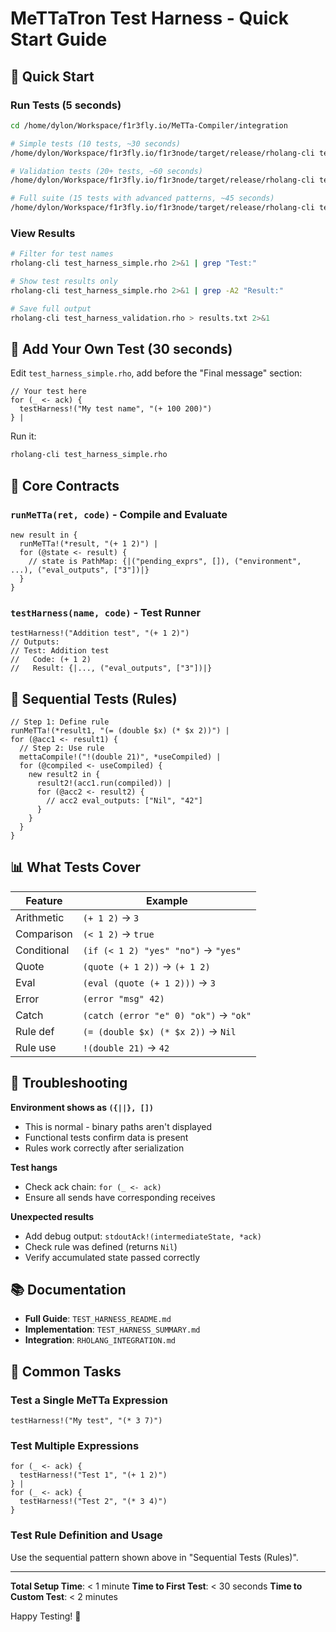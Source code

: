 # MeTTaTron Test Harness - Quick Start Guide

## 🚀 Quick Start

### Run Tests (5 seconds)

```bash
cd /home/dylon/Workspace/f1r3fly.io/MeTTa-Compiler/integration

# Simple tests (10 tests, ~30 seconds)
/home/dylon/Workspace/f1r3fly.io/f1r3node/target/release/rholang-cli test_harness_simple.rho

# Validation tests (20+ tests, ~60 seconds)
/home/dylon/Workspace/f1r3fly.io/f1r3node/target/release/rholang-cli test_harness_validation.rho

# Full suite (15 tests with advanced patterns, ~45 seconds)
/home/dylon/Workspace/f1r3fly.io/f1r3node/target/release/rholang-cli test_harness.rho
```

### View Results

```bash
# Filter for test names
rholang-cli test_harness_simple.rho 2>&1 | grep "Test:"

# Show test results only
rholang-cli test_harness_simple.rho 2>&1 | grep -A2 "Result:"

# Save full output
rholang-cli test_harness_validation.rho > results.txt 2>&1
```

## 📝 Add Your Own Test (30 seconds)

Edit `test_harness_simple.rho`, add before the "Final message" section:

```rholang
// Your test here
for (_ <- ack) {
  testHarness!("My test name", "(+ 100 200)")
} |
```

Run it:
```bash
rholang-cli test_harness_simple.rho
```

## 🔧 Core Contracts

### `runMeTTa(ret, code)` - Compile and Evaluate

```rholang
new result in {
  runMeTTa!(*result, "(+ 1 2)") |
  for (@state <- result) {
    // state is PathMap: {|("pending_exprs", []), ("environment", ...), ("eval_outputs", ["3"])|}
  }
}
```

### `testHarness(name, code)` - Test Runner

```rholang
testHarness!("Addition test", "(+ 1 2)")
// Outputs:
// Test: Addition test
//   Code: (+ 1 2)
//   Result: {|..., ("eval_outputs", ["3"])|}
```

## 🔗 Sequential Tests (Rules)

```rholang
// Step 1: Define rule
runMeTTa!(*result1, "(= (double $x) (* $x 2))") |
for (@acc1 <- result1) {
  // Step 2: Use rule
  mettaCompile!("!(double 21)", *useCompiled) |
  for (@compiled <- useCompiled) {
    new result2 in {
      result2!(acc1.run(compiled)) |
      for (@acc2 <- result2) {
        // acc2 eval_outputs: ["Nil", "42"]
      }
    }
  }
}
```

## 📊 What Tests Cover

| Feature | Example |
|---------|---------|
| Arithmetic | `(+ 1 2)` → `3` |
| Comparison | `(< 1 2)` → `true` |
| Conditional | `(if (< 1 2) "yes" "no")` → `"yes"` |
| Quote | `(quote (+ 1 2))` → `(+ 1 2)` |
| Eval | `(eval (quote (+ 1 2)))` → `3` |
| Error | `(error "msg" 42)` |
| Catch | `(catch (error "e" 0) "ok")` → `"ok"` |
| Rule def | `(= (double $x) (* $x 2))` → `Nil` |
| Rule use | `!(double 21)` → `42` |

## 🐛 Troubleshooting

**Environment shows as `({||}, [])`**
- This is normal - binary paths aren't displayed
- Functional tests confirm data is present
- Rules work correctly after serialization

**Test hangs**
- Check ack chain: `for (_ <- ack)`
- Ensure all sends have corresponding receives

**Unexpected results**
- Add debug output: `stdoutAck!(intermediateState, *ack)`
- Check rule was defined (returns `Nil`)
- Verify accumulated state passed correctly

## 📚 Documentation

- **Full Guide**: `TEST_HARNESS_README.md`
- **Implementation**: `TEST_HARNESS_SUMMARY.md`
- **Integration**: `RHOLANG_INTEGRATION.md`

## 🎯 Common Tasks

### Test a Single MeTTa Expression

```rholang
testHarness!("My test", "(* 3 7)")
```

### Test Multiple Expressions

```rholang
for (_ <- ack) {
  testHarness!("Test 1", "(+ 1 2)")
} |
for (_ <- ack) {
  testHarness!("Test 2", "(* 3 4)")
}
```

### Test Rule Definition and Usage

Use the sequential pattern shown above in "Sequential Tests (Rules)".

---

**Total Setup Time**: < 1 minute
**Time to First Test**: < 30 seconds
**Time to Custom Test**: < 2 minutes

Happy Testing! 🎉

